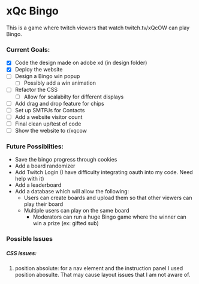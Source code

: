 # xQc Bingo
This is a game where twitch viewers that watch twitch.tv/xQcOW can play Bingo.

### Current Goals:
- [x] Code the design made on adobe xd (in design folder)
- [x] Deploy the website
- [ ] Design a Bingo win popup
  - [ ] Possibly add a win animation
- [ ] Refactor the CSS
  - [ ] Allow for scalabilty for different displays
- [ ] Add drag and drop feature for chips
- [ ] Set up SMTPJs for Contacts
- [ ] Add a website visitor count
- [ ] Final clean up/test of code
- [ ] Show the website to r/xqcow

### Future Possiblities:
- Save the bingo progress through cookies
- Add a board randomizer
- Add Twitch Login (I have difficulty integrating oauth into my code. Need help with it)
- Add a leaderboard
- Add a database which will allow the following:
  - Users can create boards and upload them so that other viewers can play their board
  - Multiple users can play on the same board
    - Moderators can run a huge Bingo game where the winner can win a prize (ex: gifted sub)

### Possible Issues
##### CSS issues:
1. position absolute: for a nav element and the instruction panel I used 
position abosulte. That may cause layout issues that I am not aware of.
